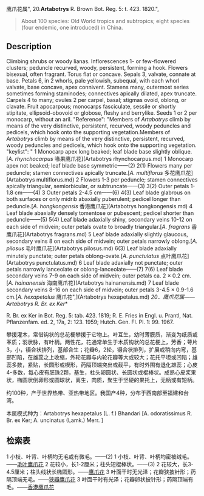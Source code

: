 鹰爪花属",
20.**Artabotrys** R. Brown Bot. Reg. 5: t. 423. 1820.",

> About 100 species: Old World tropics and subtropics; eight species (four endemic, one introduced) in China.

## Description
Climbing shrubs or woody lianas. Inflorescences 1- or few-flowered clusters; peduncle recurved, woody, persistent, forming a hook. Flowers bisexual, often fragrant. Torus flat or concave. Sepals 3, valvate, connate at base. Petals 6, in 2 whorls, pale yellowish, subequal, with each whorl valvate, base concave, apex connivent. Stamens many, outermost series sometimes forming staminodes; connectives apically dilated, apex truncate. Carpels 4 to many; ovules 2 per carpel, basal; stigmas ovoid, oblong, or clavate. Fruit apocarpous; monocarps fasciculate, sessile or shortly stipitate, ellipsoid-obovoid or globose, fleshy and berrylike. Seeds 1 or 2 per monocarp, without an aril.
  "Reference": "Members of *Artabotrys* climb by means of the very distinctive, persistent, recurved, woody peduncles and pedicels, which hook onto the supporting vegetation.Members of *Artabotrys* climb by means of the very distinctive, persistent, recurved, woody peduncles and pedicels, which hook onto the supporting vegetation.
  "keylist": "
1 Monocarp apex long beaked; leaf blade base slightly oblique.[*A. rhynchocarpus* 喙果鹰爪花](Artabotrys rhynchocarpus.md)
1 Monocarp apex not beaked; leaf blade base symmetric——(2)
2(1) Flowers many per peduncle; stamen connectives apically truncate.[*A. multiflorus* 多花鹰爪花](Artabotrys multiflorus.md)
2 Flowers 1-3 per peduncle; stamen connectives apically triangular, semiorbicular, or subtruncate——(3)
3(2) Outer petals 1-1.8 cm——(4)
3 Outer petals 2-4.5 cm——(6)
4(3) Leaf blade glabrous on both surfaces or only midrib abaxially puberulent; pedicel longer than peduncle.[*A. hongkongensis* 香港鹰爪花](Artabotrys hongkongensis.md)
4 Leaf blade abaxially densely tomentose or pubescent; pedicel shorter than peduncle——(5)
5(4) Leaf blade adaxially shiny, secondary veins 10-12 on each side of midvein; outer petals ovate to broadly triangular.[*A. fragrans* 香鹰爪花](Artabotrys fragrans.md)
5 Leaf blade adaxially slightly glaucous, secondary veins 8 on each side of midvein; outer petals narrowly oblong.[*A. pilosus* 毛叶鹰爪花](Artabotrys pilosus.md)
6(3) Leaf blade adaxially minutely punctate; outer petals oblong-ovate.[*A. punctulatus* 点叶鹰爪花](Artabotrys punctulatus.md)
6 Leaf blade adaxially not punctate; outer petals narrowly lanceolate or oblong-lanceolate——(7)
7(6) Leaf blade secondary veins 7-9 on each side of midvein; outer petals ca. 2 × 0.2 cm.[*A. hainanensis* 海南鹰爪花](Artabotrys hainanensis.md)
7 Leaf blade secondary veins 8-16 on each side of midvein; outer petals 3-4.5 × 0.9-1.6 cm.[*A. hexapetalus* 鹰爪花",](Artabotrys hexapetalus.md)
**20．鹰爪花属*——Artabotrys R. Br. ex Ker**

R. Br. ex Ker in Bot. Reg. 5: tab. 423. 1819; R. E. Fries in Engl. u. Prantl, Nat. Pflanzenfam. ed. 2, 17a, 2: 123. 1959; Hutch. Gen. Fl. Pl. 1: 99. 1967.

攀援灌木，常借钩状的总花梗攀援于它物上。叶互生，幼时薄膜质，渐变为纸质或革质；羽状脉，有叶柄。两性花，花通常单生于木质钩状的总花梗上，芳香；萼片3，小，镊合状排列，基部合生；花瓣6，2轮，镊合状排列，扩展或稍向内弯，基部凹陷，在雄蕊之上收缩，外轮花瓣与内轮花瓣等大或较大；花托平坦或凹陷；雄蕊多数，紧贴，长圆形或楔形，药隔顶端突出或截平，有时外围有退化雄蕊；心皮4-多数，每心皮有胚珠2颗，基生，柱头卵圆状、长圆状或棍棒状。成熟心皮浆果状，椭圆状倒卵形或圆球状，离生，肉质，聚生于坚硬的果托上，无柄或有短柄。

约100种，产于世界热带、亚热带地区。我国产4种，分布于西南部至福建和台湾。

本属模式种为：Artabotrys hexapetalus (L. f.) Bhandari [A. odoratissimus R. Br. ex Ker; A. uncinatus (Lamk.) Merr. ]

## 检索表

1 小枝、叶背、叶柄均无毛或有微毛。——(2)
1 小枝、叶背、叶柄均密被绒毛。——[毛叶鹰爪花](Artabotrys%20pilosus.md)
2 花较小，长1-2厘米；柱头短棍棒状。——(3)
2 花较大，长3-4.5厘米；柱头线状长椭圆形。——[鹰爪花](Artabotrys%20hexapetalus.md)
3 叶面干时无光泽；花瓣狭披针形；药隔顶端无毛。——[狭瓣鹰爪花](Artabotrys%20hainanensis.md)
3 叶面干时有光泽；花瓣卵状披针形；药隔顶端有毛。——[香港鹰爪花](Artabotrys%20hongkongensis.md)

